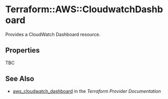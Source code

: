 # Terraform::AWS::CloudwatchDashboard

Provides a CloudWatch Dashboard resource.

## Properties

TBC

## See Also

* [aws_cloudwatch_dashboard](https://www.terraform.io/docs/providers/aws/r/cloudwatch_dashboard.html) in the _Terraform Provider Documentation_